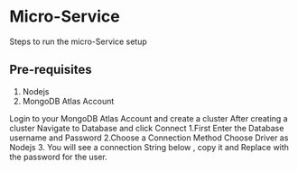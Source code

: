 <h1>Micro-Service</h1>

<p>Steps to run the micro-Service setup</p>

<h2>Pre-requisites</h2>

<ol>
<li>Nodejs</li>
<li>MongoDB Atlas Account</li>
</ol>

Login to your MongoDB Atlas Account and create a cluster
After creating a cluster Navigate to Database and click Connect
1.First Enter the Database username and Password
2.Choose a Connection Method
  Choose Driver as Nodejs 
3. You will see a connection String below , copy it and Replace <password> with the password for the user.

